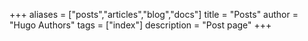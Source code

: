 +++
aliases = ["posts","articles","blog","docs"]
title = "Posts"
author = "Hugo Authors"
tags = ["index"]
description = "Post page"
+++